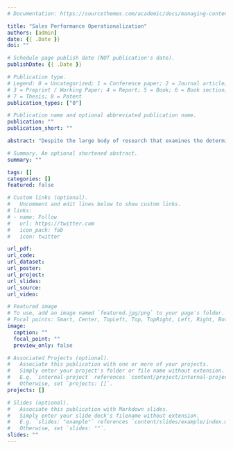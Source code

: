 ```yaml
---
# Documentation: https://sourcethemes.com/academic/docs/managing-content/

title: "Sales Performance Operationalization"
authors: [admin]
date: {{ .Date }}
doi: ""

# Schedule page publish date (NOT publication's date).
publishDate: {{ .Date }}

# Publication type.
# Legend: 0 = Uncategorized; 1 = Conference paper; 2 = Journal article;
# 3 = Preprint / Working Paper; 4 = Report; 5 = Book; 6 = Book section;
# 7 = Thesis; 8 = Patent
publication_types: ["0"]

# Publication name and optional abbreviated publication name.
publication: ""
publication_short: ""

abstract: "Despite the large body of research that examines the determinants of salesperson performance,significant variation exists regarding how scholars can operationalize salesperson performance using secondary, firm-provided data. Moreover, this variation often exists without explanation or justification. We explore the issue in three parts. First, we conduct an exploratory practitioner survey to discover various salesperson performance operationalizations (SPOs) in use by salespeople and sales managers. Second, using a carefully constructed and theoretically driven evaluative framework, we conduct a systematic review of the literature on salesperson performance that encompasses over thirty years of empirical research on the subject; this review allows us to better understand the SPOs that scholars use. Third, we compare these practitioner and scholarly perspectives to create a comprehensive conceptual model of the different types of SPOs. The model highlights theoretical insights and provides guidance to scholars, reviewers, and practitioners related to the selection of appropriate SPOs for meeting specific research objectives."

# Summary. An optional shortened abstract.
summary: ""

tags: []
categories: []
featured: false

# Custom links (optional).
#   Uncomment and edit lines below to show custom links.
# links:
# - name: Follow
#   url: https://twitter.com
#   icon_pack: fab
#   icon: twitter

url_pdf:
url_code:
url_dataset:
url_poster:
url_project:
url_slides:
url_source:
url_video:

# Featured image
# To use, add an image named `featured.jpg/png` to your page's folder. 
# Focal points: Smart, Center, TopLeft, Top, TopRight, Left, Right, BottomLeft, Bottom, BottomRight.
image:
  caption: ""
  focal_point: ""
  preview_only: false

# Associated Projects (optional).
#   Associate this publication with one or more of your projects.
#   Simply enter your project's folder or file name without extension.
#   E.g. `internal-project` references `content/project/internal-project/index.md`.
#   Otherwise, set `projects: []`.
projects: []

# Slides (optional).
#   Associate this publication with Markdown slides.
#   Simply enter your slide deck's filename without extension.
#   E.g. `slides: "example"` references `content/slides/example/index.md`.
#   Otherwise, set `slides: ""`.
slides: ""
---
```

